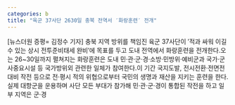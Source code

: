 ```yaml
---
categories: b
title: "육군 37사단 2630일 충북 전역서 ′화랑훈련′ 전개"
---
```

[뉴스더원 증평= 김정수 기자] 충북 지역 방위를 책임진 육군 37사단이 ′적과 싸워 이길 수 있는 상시 전투준비태세 완비′에 목표를 두고 도내 전역에서 화랑훈련을 전개한다.오는 26~30일까지 펼쳐지는 화랑훈련은 도내 민·관·군·경·소방·민방위·예비군과 국가·군사중요시설 등 국가방위외 관련한 일체가 참여한다.이 기간 국지도발, 전시전환·전면전 대비 작전 등으로 전·평시 적의 위협으로부터 국민의 생명과 재산을 지키는 훈련을 한다. 실제 대항군을 운용하며 사단 모든 부대가 참가해 민·관·군·경이 통합된 작전을 하고 일부 지역은 군·경